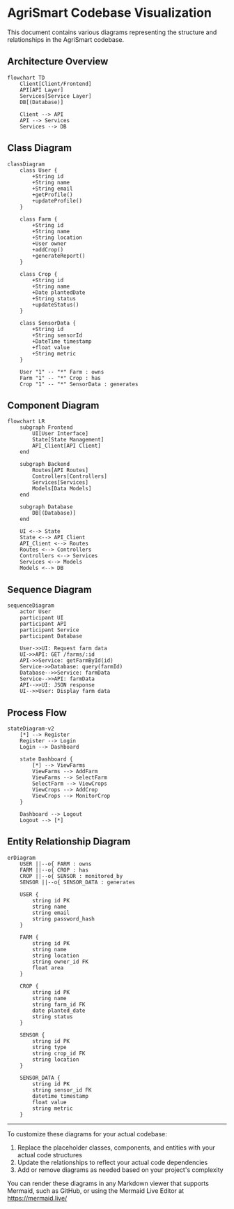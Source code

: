 # AgriSmart Codebase Visualization

This document contains various diagrams representing the structure and relationships in the AgriSmart codebase.

## Architecture Overview

```mermaid
flowchart TD
    Client[Client/Frontend]
    API[API Layer]
    Services[Service Layer]
    DB[(Database)]
    
    Client --> API
    API --> Services
    Services --> DB
```

## Class Diagram

```mermaid
classDiagram
    class User {
        +String id
        +String name
        +String email
        +getProfile()
        +updateProfile()
    }
    
    class Farm {
        +String id
        +String name
        +String location
        +User owner
        +addCrop()
        +generateReport()
    }
    
    class Crop {
        +String id
        +String name
        +Date plantedDate
        +String status
        +updateStatus()
    }
    
    class SensorData {
        +String id
        +String sensorId
        +DateTime timestamp
        +float value
        +String metric
    }
    
    User "1" -- "*" Farm : owns
    Farm "1" -- "*" Crop : has
    Crop "1" -- "*" SensorData : generates
```

## Component Diagram

```mermaid
flowchart LR
    subgraph Frontend
        UI[User Interface]
        State[State Management]
        API_Client[API Client]
    end
    
    subgraph Backend
        Routes[API Routes]
        Controllers[Controllers]
        Services[Services]
        Models[Data Models]
    end
    
    subgraph Database
        DB[(Database)]
    end
    
    UI <--> State
    State <--> API_Client
    API_Client <--> Routes
    Routes <--> Controllers
    Controllers <--> Services
    Services <--> Models
    Models <--> DB
```

## Sequence Diagram

```mermaid
sequenceDiagram
    actor User
    participant UI
    participant API
    participant Service
    participant Database
    
    User->>UI: Request farm data
    UI->>API: GET /farms/:id
    API->>Service: getFarmById(id)
    Service->>Database: query(farmId)
    Database-->>Service: farmData
    Service-->>API: farmData
    API-->>UI: JSON response
    UI-->>User: Display farm data
```

## Process Flow

```mermaid
stateDiagram-v2
    [*] --> Register
    Register --> Login
    Login --> Dashboard
    
    state Dashboard {
        [*] --> ViewFarms
        ViewFarms --> AddFarm
        ViewFarms --> SelectFarm
        SelectFarm --> ViewCrops
        ViewCrops --> AddCrop
        ViewCrops --> MonitorCrop
    }
    
    Dashboard --> Logout
    Logout --> [*]
```

## Entity Relationship Diagram

```mermaid
erDiagram
    USER ||--o{ FARM : owns
    FARM ||--o{ CROP : has
    CROP ||--o{ SENSOR : monitored_by
    SENSOR ||--o{ SENSOR_DATA : generates
    
    USER {
        string id PK
        string name
        string email
        string password_hash
    }
    
    FARM {
        string id PK
        string name
        string location
        string owner_id FK
        float area
    }
    
    CROP {
        string id PK
        string name
        string farm_id FK
        date planted_date
        string status
    }
    
    SENSOR {
        string id PK
        string type
        string crop_id FK
        string location
    }
    
    SENSOR_DATA {
        string id PK
        string sensor_id FK
        datetime timestamp
        float value
        string metric
    }
```

---

To customize these diagrams for your actual codebase:

1. Replace the placeholder classes, components, and entities with your actual code structures
2. Update the relationships to reflect your actual code dependencies
3. Add or remove diagrams as needed based on your project's complexity

You can render these diagrams in any Markdown viewer that supports Mermaid, such as GitHub, or using the Mermaid Live Editor at https://mermaid.live/
